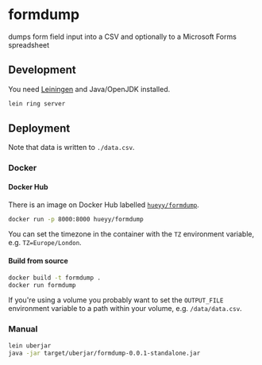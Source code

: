 # formdump

dumps form field input into a CSV and optionally to a Microsoft Forms spreadsheet

## Development

You need [Leiningen](https://leiningen.org/) and Java/OpenJDK installed.

```bash
lein ring server
```

## Deployment

Note that data is written to `./data.csv`.

### Docker

#### Docker Hub

There is an image on Docker Hub labelled [`hueyy/formdump`](https://hub.docker.com/r/hueyy/formdump).

```bash
docker run -p 8000:8000 hueyy/formdump
```

You can set the timezone in the container with the `TZ` environment variable, e.g. `TZ=Europe/London`.

#### Build from source

```bash
docker build -t formdump .
docker run formdump
```

If you're using a volume you probably want to set the `OUTPUT_FILE` environment variable to a path within your volume, e.g. `/data/data.csv`.

### Manual

```bash
lein uberjar
java -jar target/uberjar/formdump-0.0.1-standalone.jar
```
